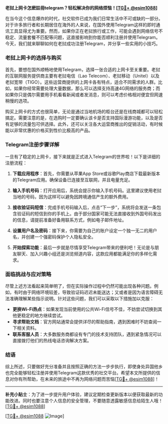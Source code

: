**老挝上网卡怎麽註冊telegram？轻松解决你的网络烦恼！[[TG💪+ @esim1088](https://t.me/s/esim1088)]**

在当今这个信息爆炸的时代，社交软件已成为我们日常生活中不可或缺的一部分。对于许多旅行者和长期居住在海外的人来说，在国外使用Telegram这样的即时通讯工具显得尤为重要。然而，如果你正在老挝旅行或工作，可能会遇到网络信号不稳定、流量套餐不匹配等问题，这直接影响到你能否顺利注册并使用Telegram。今天，我们就来聊聊如何在老挝成功注册Telegram，并分享一些实用的小技巧。

### 老挝上网卡的选择与购买

首先，要想在国外顺畅地使用Telegram，选择一张合适的上网卡至关重要。老挝的互联网服务提供商主要有老挝电信（Lao Telecom）、老挝移动（Unitel）以及老挝宽带（TIGO）。这些运营商提供的上网卡各有特点，适合不同需求的人群。比如，如果你经常需要处理大量数据，那么可以选择支持高速4G网络的服务商；而如果你只是偶尔需要用手机看看新闻或者发消息，则可以考虑价格相对便宜但网速稍慢的选项。

购买上网卡的方式也很简单，无论是通过当地机场的柜台还是在线商城都可以轻松搞定。需要注意的是，在选购时一定要确认该卡是否支持国际漫游功能，以及是否有足够的流量包可供选择。此外，还可以关注各大运营商推出的促销活动，有时候能以非常优惠的价格买到性价比极高的产品。

### Telegram注册步骤详解

一旦有了稳定的上网卡，接下来就是正式进入Telegram的世界啦！以下是详细的注册流程：

1. **下载应用程序**：首先，你需要从苹果App Store或谷歌Play商店下载最新版本的Telegram应用。确保设备已连接至互联网，并且电量充足。
   
2. **输入手机号码**：打开应用后，系统会提示你输入手机号码。这里建议使用老挝当地的号码，因为这样可以避免因跨境通信产生的额外费用。

3. **接收验证码短信**：完成手机号码输入后，点击“下一步”，系统将会发送一条包含验证码的短信到你的手机上。由于部分国家可能无法直接收到外国号码发出的信息，请提前准备好备用联系方式，例如电子邮件地址。

4. **设置用户名及密码**：接下来，你需要为自己的账户设定一个独一无二的用户名，并创建一个强密码保护个人隐私安全。

5. **开始探索功能**：最后一步就是尽情享受Telegram带来的便利吧！无论是与朋友聊天、加入兴趣小组还是浏览频道内容，这款应用都能满足你的多样化需求。

### 面临挑战与应对策略

尽管上述方法看起来简单明了，但在实际操作过程中仍然可能出现各种问题。例如，有时由于网络环境较差，导致验证码迟迟未能送达；又或者是因为语言障碍无法准确理解某些指示说明。针对这些问题，我们可以采取以下措施加以克服：

- **更换Wi-Fi热点**：如果发现当前使用的公共Wi-Fi信号不佳，不妨尝试切换到其他更稳定的地方继续尝试。
- **寻求帮助文档**：官方网站通常会提供详尽的帮助指南，遇到困难时不妨查阅一下相关资料。
- **联系客服人员**：大多数服务商都设有专门的技术支持团队，遇到紧急情况可以直接拨打他们的热线电话咨询解决方案。

### 结语

综上所述，只要做好充分准备并且按照正确的方法一步步执行，即使身处异国他乡也完全能够轻松注册并使用Telegram这款优秀的社交平台。希望本文所提供的信息对你有所帮助，在未来的旅途中不再为网络问题而苦恼[[TG💪+ @esim1088](https://t.me/s/esim1088)]！

---

**补充小贴士**：为了进一步提升用户体验，建议定期检查更新版本以便获取最新的功能改进。同时也要注意个人信息的安全管理，不要随意透露敏感信息给陌生人哦！[[TG💪+ @esim1088](https://t.me/s/esim1088)] 

[[TG💪+ @esim1088](https://t.me/s/esim1088) ![Image](https://i.postimg.cc/4NQfJmqS/Snipaste-2025-05-13-00-14-12.png)]
